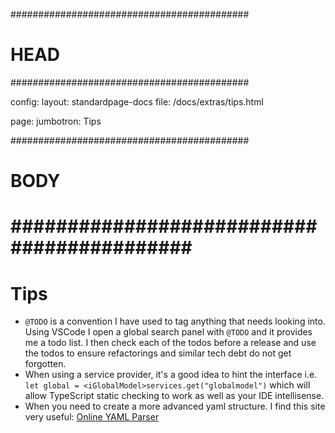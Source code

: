 ###########################################
# HEAD
###########################################

config: 
  layout: standardpage-docs
  file: /docs/extras/tips.html

page: 
  jumbotron: Tips

###########################################
# BODY
###########################################
=====

# Tips

- `@TODO` is a convention I have used to tag anything that needs looking into. Using VSCode I open a global search panel with `@TODO` and it provides me a todo list. I then check each of the todos before a release and use the todos to ensure refactorings and similar tech debt do not get forgotten.
- When using a service provider, it's a good idea to hint the interface i.e. `let global = <iGlobalModel>services.get("globalmodel")` which will allow TypeScript static checking to work as well as your IDE intellisense.
- When you need to create a more advanced yaml structure. I find this site very useful: [Online YAML Parser](https://yaml-online-parser.appspot.com/)